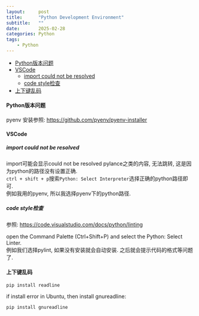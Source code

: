 ```yaml
---
layout:     post
title:      "Python Development Environment"
subtitle:   ""
date:       2025-02-28
categories: Python
tags:
    - Python
---
```


<!-- TOC -->

- [Python版本问题](#python版本问题)
- [VSCode](#vscode)
  - [import could not be resolved](#import-could-not-be-resolved)
  - [code style检查](#code-style检查)
- [上下键乱码](#上下键乱码)

<!-- /TOC -->

<a id="markdown-python版本问题" name="python版本问题"></a>
#### Python版本问题

pyenv 安装参照: https://github.com/pyenv/pyenv-installer

<a id="markdown-vscode" name="vscode"></a>
#### VSCode

<a id="markdown-import-could-not-be-resolved" name="import-could-not-be-resolved"></a>
##### import could not be resolved

import可能会显示could not be resolved pylance之类的内容, 无法跳转, 这是因为python的路径没有设置正确.  
`ctrl + shift + p`搜索`Python: Select Interpreter`选择正确的python路径即可.  
例如我用的pyenv, 所以我选择pyenv下的python路径.

<a id="markdown-code-style检查" name="code-style检查"></a>
##### code style检查

参照: <https://code.visualstudio.com/docs/python/linting>

open the Command Palette (Ctrl+Shift+P) and select the Python: Select Linter.  
例如我们选择pylint, 如果没有安装就会自动安装. 之后就会提示代码的格式等问题了.

#### 上下键乱码

`pip install readline`

if install error in Ubuntu, then install gnureadline:

`pip install gnureadline`